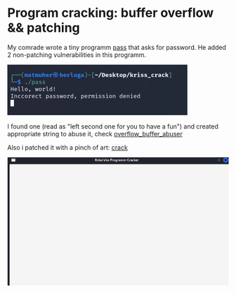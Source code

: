 # Program cracking: buffer overflow && patching

My comrade wrote a tiny programm [pass](pass) that asks for password. He added 2 non-patching vulnerabilities in this programm.

![](hello_world.PNG)

I found one (read as "left second one for you to have a fun") and created appropriate string to abuse it, check [overflow_buffer_abuser](print_ascii.cpp)

Also i patched it with a pinch of art: [crack](crack.cpp)

![](readme_gif.gif)

